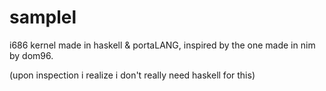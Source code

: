 # samplel
i686 kernel made in haskell &amp; portaLANG, inspired by the one made in nim by dom96.

(upon inspection i realize i don't really need haskell for this)
